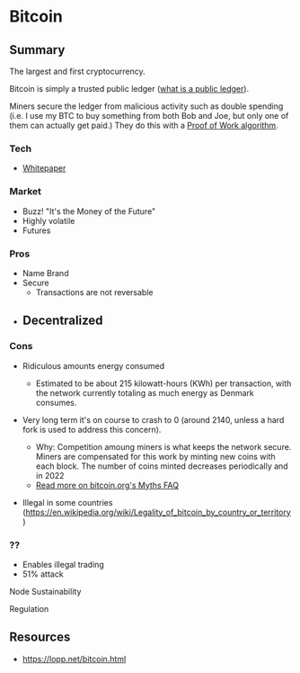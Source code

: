 # Bitcoin



## Summary

The largest and first cryptocurrency.  

Bitcoin is simply a trusted public ledger ([what is a public ledger](about/PublicLedger.md)).  
    
Miners secure the ledger from malicious activity such as double spending (i.e. I use my BTC to buy something from both Bob and Joe, but only one of them can actually get paid.)  They do this with a [Proof of Work algorithm](about/ProofOfWork.md).


### Tech

 - [Whitepaper](https://bitcoin.org/en/bitcoin-paper)

### Market

 - Buzz! "It's the Money of the Future"
 - Highly volatile
 - Futures

### Pros

 - Name Brand
 - Secure
   - Transactions are not reversable
 - Decentralized
   - 

### Cons

 - Ridiculous amounts energy consumed
   - Estimated to be about 215 kilowatt-hours (KWh) per transaction, with the network currently totaling as much energy as Denmark consumes.

 - Very long term it's on course to crash to 0 (around 2140, unless a hard fork is used to address this concern). 
   - Why: Competition amoung miners is what keeps the network secure.  Miners are compensated for this work by minting new coins with each block.  The number of coins minted decreases periodically and in 2022
   - [Read more on bitcoin.org's Myths FAQ](https://en.bitcoin.it/wiki/Myths#After_21_million_coins_are_mined.2C_no_one_will_generate_new_blocks)

 - Illegal in some countries (https://en.wikipedia.org/wiki/Legality_of_bitcoin_by_country_or_territory)

### ??

 - Enables illegal trading
 - 51% attack


Node Sustainability

Regulation


 ## Resources 

  - https://lopp.net/bitcoin.html